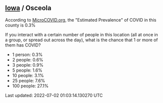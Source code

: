 
## [Iowa](/united-states/iowa) / Osceola

According to [MicroCOVID.org](http://microcovid.org),
the "Estimated Prevalence" of COVID in this county is 0.3%

If you interact with a certain number of people in this location
(all at once in a group, or spread out across the day), what is the chance that
1 or more of them has COVID?

- 1 person: 0.3%
- 2 people: 0.6%
- 3 people: 0.9%
- 5 people: 1.6%
- 10 people: 3.1%
- 25 people: 7.6%
- 100 people: 27.1%

Last updated: 2022-07-02 01:03:14.130270 UTC
